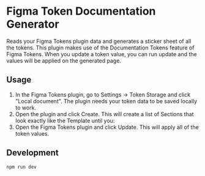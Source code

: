 # Figma Token Documentation Generator

Reads your Figma Tokens plugin data and generates a sticker sheet of all the tokens.
This plugin makes use of the Documentation Tokens feature of Figma Tokens. When you update a token value, you can 
run update and the values will be applied on the generated page.

## Usage

1. In the Figma Tokens plugin, go to Settings -> Token Storage and click "Local document". The plugin needs your token data to be saved locally to work. 
2. Open the plugin and click Create. This will create a list of Sections that look exactly like the Template until you:
3. Open the Figma Tokens plugin and click Update. This will apply all of the token values.

## Development

`npm run dev` 
